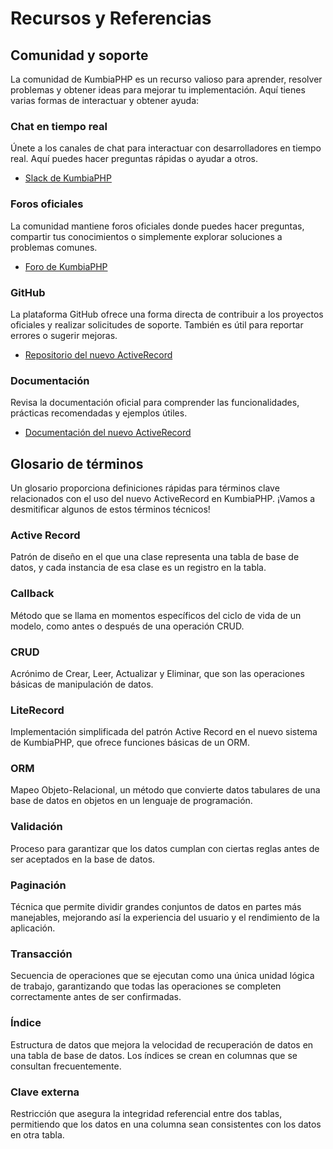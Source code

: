 # Recursos y Referencias

## Comunidad y soporte

La comunidad de KumbiaPHP es un recurso valioso para aprender, resolver problemas y obtener ideas para mejorar tu
implementación. Aquí tienes varias formas de interactuar y obtener ayuda:

### Chat en tiempo real

Únete a los canales de chat para interactuar con desarrolladores en tiempo real. Aquí puedes hacer preguntas rápidas o
ayudar a otros.

- [Slack de KumbiaPHP](https://kumbiaphp.slack.com)

### Foros oficiales

La comunidad mantiene foros oficiales donde puedes hacer preguntas, compartir tus conocimientos o simplemente explorar
soluciones a problemas comunes.

- [Foro de KumbiaPHP](https://foro.kumbiaphp.com/)

### GitHub

La plataforma GitHub ofrece una forma directa de contribuir a los proyectos oficiales y realizar solicitudes de soporte.
También es útil para reportar errores o sugerir mejoras.

- [Repositorio del nuevo ActiveRecord](https://github.com/KumbiaPHP/ActiveRecord/)

### Documentación

Revisa la documentación oficial para comprender las funcionalidades, prácticas recomendadas y ejemplos útiles.

- [Documentación del nuevo ActiveRecord](https://github.com/KumbiaPHP/ActiveRecord-Doc)

## Glosario de términos

Un glosario proporciona definiciones rápidas para términos clave relacionados con el uso del nuevo ActiveRecord en
KumbiaPHP. ¡Vamos a desmitificar algunos de estos términos técnicos!

### Active Record

Patrón de diseño en el que una clase representa una tabla de base de datos, y cada instancia de esa clase es un registro
en la tabla.

### Callback

Método que se llama en momentos específicos del ciclo de vida de un modelo, como antes o después de una operación CRUD.

### CRUD

Acrónimo de Crear, Leer, Actualizar y Eliminar, que son las operaciones básicas de manipulación de datos.

### LiteRecord

Implementación simplificada del patrón Active Record en el nuevo sistema de KumbiaPHP, que ofrece funciones básicas de
un ORM.

### ORM

Mapeo Objeto-Relacional, un método que convierte datos tabulares de una base de datos en objetos en un lenguaje de
programación.

### Validación

Proceso para garantizar que los datos cumplan con ciertas reglas antes de ser aceptados en la base de datos.

### Paginación

Técnica que permite dividir grandes conjuntos de datos en partes más manejables, mejorando así la experiencia del
usuario y el rendimiento de la aplicación.

### Transacción

Secuencia de operaciones que se ejecutan como una única unidad lógica de trabajo, garantizando que todas las operaciones
se completen correctamente antes de ser confirmadas.

### Índice

Estructura de datos que mejora la velocidad de recuperación de datos en una tabla de base de datos. Los índices se crean
en columnas que se consultan frecuentemente.

### Clave externa

Restricción que asegura la integridad referencial entre dos tablas, permitiendo que los datos en una columna sean
consistentes con los datos en otra tabla.